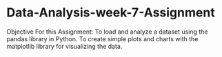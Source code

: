 # Data-Analysis-week-7-Assignment
Objective For this Assignment:  To load and analyze a dataset using the pandas library in Python. To create simple plots and charts with the matplotlib library for visualizing the data.

